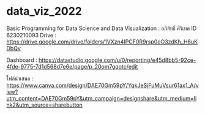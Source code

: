 # data_viz_2022
Basic Programming for Data Science and Data Visualization : อภิสิทธิ์ ศิริเทศ ID 6230210093
Drive : https://drive.google.com/drive/folders/1VXzn4IPCF0R9rsp0oO3zdKh_H6uKDbQv

Dashboard : https://datastudio.google.com/u/0/reporting/e45d8bb5-92ce-4fde-9775-7d1d568d7e6e/page/p_20om7gqotc/edit

ไฟล์นำเสนอ : https://www.canva.com/design/DAE70Gm59pY/YqkJeSjFuMuVsur61ax1_A/view?utm_content=DAE70Gm59pY&utm_campaign=designshare&utm_medium=link2&utm_source=sharebutton
